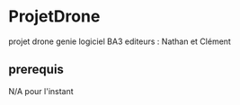 # ProjetDrone
projet drone genie logiciel BA3
editeurs : Nathan et Clément

## prerequis
N/A pour l'instant
